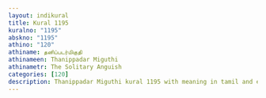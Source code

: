 ```yaml
---
layout: indikural
title: Kural 1195
kuralno: "1195"
abskno: "1195"
athino: "120"
athiname: தனிப்படர்மிகுதி
athinameen: Thanippadar Miguthi
athinametr: The Solitary Anguish
categories: [120]
description: Thanippadar Miguthi kural 1195 with meaning in tamil and english 
---
```



